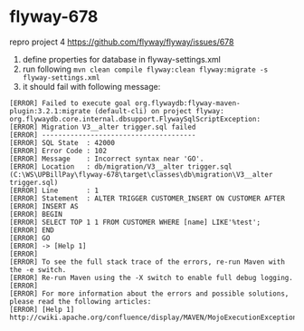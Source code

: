 flyway-678
==========

repro project 4 https://github.com/flyway/flyway/issues/678


1. define properties for database in flyway-settings.xml
2. run following `mvn clean compile flyway:clean flyway:migrate -s flyway-settings.xml`
3. it should fail with following message:

```
[ERROR] Failed to execute goal org.flywaydb:flyway-maven-plugin:3.2.1:migrate (default-cli) on project flyway: org.flywaydb.core.internal.dbsupport.FlywaySqlScriptException:
[ERROR] Migration V3__alter trigger.sql failed
[ERROR] --------------------------------------
[ERROR] SQL State  : 42000
[ERROR] Error Code : 102
[ERROR] Message    : Incorrect syntax near 'GO'.
[ERROR] Location   : db/migration/V3__alter trigger.sql (C:\WS\UPBillPay\flyway-678\target\classes\db\migration\V3__alter trigger.sql)
[ERROR] Line       : 1
[ERROR] Statement  : ALTER TRIGGER CUSTOMER_INSERT ON CUSTOMER AFTER
[ERROR] INSERT AS
[ERROR] BEGIN
[ERROR] SELECT TOP 1 1 FROM CUSTOMER WHERE [name] LIKE'%test';
[ERROR] END
[ERROR] GO
[ERROR] -> [Help 1]
[ERROR] 
[ERROR] To see the full stack trace of the errors, re-run Maven with the -e switch.
[ERROR] Re-run Maven using the -X switch to enable full debug logging.
[ERROR] 
[ERROR] For more information about the errors and possible solutions, please read the following articles:
[ERROR] [Help 1] http://cwiki.apache.org/confluence/display/MAVEN/MojoExecutionException
```